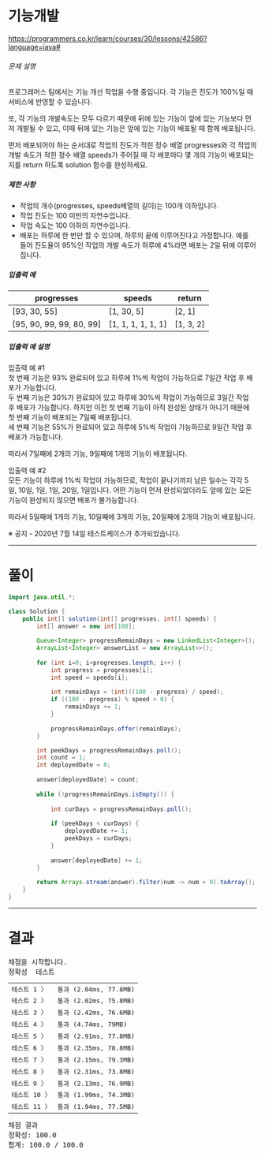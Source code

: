 # 기능개발
https://programmers.co.kr/learn/courses/30/lessons/42586?language=java#

<div class="guide-section-description">
      <h6 class="guide-section-title">문제 설명</h6>
      <div class="markdown solarized-dark"><p>프로그래머스 팀에서는 기능 개선 작업을 수행 중입니다. 각 기능은 진도가 100%일 때 서비스에 반영할 수 있습니다.</p>

<p>또, 각 기능의 개발속도는 모두 다르기 때문에 뒤에 있는 기능이 앞에 있는 기능보다 먼저 개발될 수 있고, 이때 뒤에 있는 기능은 앞에 있는 기능이 배포될 때 함께 배포됩니다.</p>

<p>먼저 배포되어야 하는 순서대로 작업의 진도가 적힌 정수 배열 progresses와 각 작업의 개발 속도가 적힌 정수 배열 speeds가 주어질 때 각 배포마다 몇 개의 기능이 배포되는지를 return 하도록 solution 함수를 완성하세요.</p>

<h5>제한 사항</h5>

<ul>
<li>작업의 개수(progresses, speeds배열의 길이)는 100개 이하입니다.</li>
<li>작업 진도는 100 미만의 자연수입니다.</li>
<li>작업 속도는 100 이하의 자연수입니다.</li>
<li>배포는 하루에 한 번만 할 수 있으며, 하루의 끝에 이루어진다고 가정합니다. 예를 들어 진도율이 95%인 작업의 개발 속도가 하루에 4%라면 배포는 2일 뒤에 이루어집니다.</li>
</ul>

<h5>입출력 예</h5>
<table class="table">
        <thead><tr>
<th>progresses</th>
<th>speeds</th>
<th>return</th>
</tr>
</thead>
        <tbody><tr>
<td>[93, 30, 55]</td>
<td>[1, 30, 5]</td>
<td>[2, 1]</td>
</tr>
<tr>
<td>[95, 90, 99, 99, 80, 99]</td>
<td>[1, 1, 1, 1, 1, 1]</td>
<td>[1, 3, 2]</td>
</tr>
</tbody>
      </table>
<h5>입출력 예 설명</h5>

<p>입출력 예 #1<br>
첫 번째 기능은 93% 완료되어 있고 하루에 1%씩 작업이 가능하므로 7일간 작업 후 배포가 가능합니다.<br>
두 번째 기능은 30%가 완료되어 있고 하루에 30%씩 작업이 가능하므로 3일간 작업 후 배포가 가능합니다. 하지만 이전 첫 번째 기능이 아직 완성된 상태가 아니기 때문에 첫 번째 기능이 배포되는 7일째 배포됩니다.<br>
세 번째 기능은 55%가 완료되어 있고 하루에 5%씩 작업이 가능하므로 9일간 작업 후 배포가 가능합니다. </p>

<p>따라서 7일째에 2개의 기능, 9일째에 1개의 기능이 배포됩니다.</p>

<p>입출력 예 #2<br>
모든 기능이 하루에 1%씩 작업이 가능하므로, 작업이 끝나기까지 남은 일수는 각각 5일, 10일, 1일, 1일, 20일, 1일입니다. 어떤 기능이 먼저 완성되었더라도 앞에 있는 모든 기능이 완성되지 않으면 배포가 불가능합니다.</p>

<p>따라서 5일째에 1개의 기능, 10일째에 3개의 기능, 20일째에 2개의 기능이 배포됩니다.</p>

<p>※ 공지 - 2020년 7월 14일 테스트케이스가 추가되었습니다.</p>
</div>
    </div>

----

# 풀이
```java
import java.util.*;

class Solution {
    public int[] solution(int[] progresses, int[] speeds) {
        int[] answer = new int[100];
        
        Queue<Integer> progressRemainDays = new LinkedList<Integer>();
        ArrayList<Integer> answerList = new ArrayList<>();
        
        for (int i=0; i<progresses.length; i++) {
            int progress = progresses[i];
            int speed = speeds[i];
            
            int remainDays = (int)((100 - progress) / speed);
            if ((100 - progress) % speed > 0) {
                remainDays += 1;
            }
            
            progressRemainDays.offer(remainDays);
        }

        int peekDays = progressRemainDays.poll();
        int count = 1;
        int deployedDate = 0;
        
        answer[deployedDate] = count;
        
        while (!progressRemainDays.isEmpty()) {
            
            int curDays = progressRemainDays.poll();
            
            if (peekDays < curDays) {
                deployedDate += 1;
                peekDays = curDays;
            }
            
            answer[deployedDate] += 1;
        }
        
        return Arrays.stream(answer).filter(num -> num > 0).toArray();
    }
}
```

----

# 결과

<div id="output" class="console-output tab-pane fade in active show"><pre class="console-content"><div></div><div class="console-heading">채점을 시작합니다.</div><div class="console-message">정확성  테스트</div><table class="console-test-group" data-category="correctness"><tbody><tr data-testcase-id="32686"><td valign="top" class="td-label">테스트 1 <span>〉</span></td><td class="result passed">통과 (2.04ms, 77.8MB)</td></tr><tr data-testcase-id="32687"><td valign="top" class="td-label">테스트 2 <span>〉</span></td><td class="result passed">통과 (2.02ms, 75.8MB)</td></tr><tr data-testcase-id="33176"><td valign="top" class="td-label">테스트 3 <span>〉</span></td><td class="result passed">통과 (2.42ms, 76.6MB)</td></tr><tr data-testcase-id="33177"><td valign="top" class="td-label">테스트 4 <span>〉</span></td><td class="result passed">통과 (4.74ms, 79MB)</td></tr><tr data-testcase-id="33178"><td valign="top" class="td-label">테스트 5 <span>〉</span></td><td class="result passed">통과 (2.91ms, 77.8MB)</td></tr><tr data-testcase-id="33179"><td valign="top" class="td-label">테스트 6 <span>〉</span></td><td class="result passed">통과 (2.35ms, 78.8MB)</td></tr><tr data-testcase-id="33180"><td valign="top" class="td-label">테스트 7 <span>〉</span></td><td class="result passed">통과 (2.15ms, 79.3MB)</td></tr><tr data-testcase-id="33181"><td valign="top" class="td-label">테스트 8 <span>〉</span></td><td class="result passed">통과 (2.31ms, 73.8MB)</td></tr><tr data-testcase-id="33182"><td valign="top" class="td-label">테스트 9 <span>〉</span></td><td class="result passed">통과 (2.13ms, 76.9MB)</td></tr><tr data-testcase-id="33183"><td valign="top" class="td-label">테스트 10 <span>〉</span></td><td class="result passed">통과 (1.99ms, 74.3MB)</td></tr><tr data-testcase-id="77620"><td valign="top" class="td-label">테스트 11 <span>〉</span></td><td class="result passed">통과 (1.94ms, 77.5MB)</td></tr></tbody></table><div class="console-heading">채점 결과</div><div class="console-message">정확성: 100.0</div><div class="console-message">합계: 100.0 / 100.0</div></pre></div>
